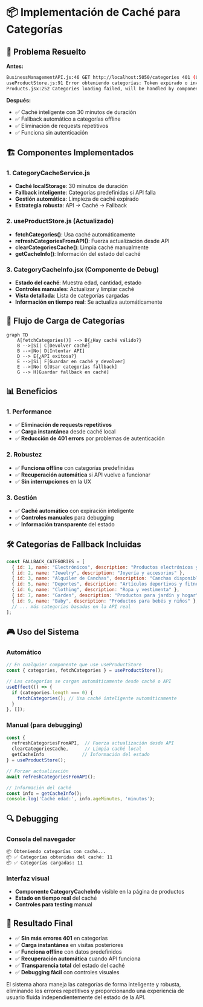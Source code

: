 # 📦 Implementación de Caché para Categorías

## 🎯 Problema Resuelto

**Antes:**
```bash
BusinessManagementAPI.js:46 GET http://localhost:5050/categories 401 (Unauthorized)
useProductStore.js:91 Error obteniendo categorías: Token expirado o inválido
Products.jsx:252 Categories loading failed, will be handled by components that need them
```

**Después:**
- ✅ Caché inteligente con 30 minutos de duración
- ✅ Fallback automático a categorías offline
- ✅ Eliminación de requests repetitivos
- ✅ Funciona sin autenticación

## 🏗️ Componentes Implementados

### 1. CategoryCacheService.js
- **Caché localStorage**: 30 minutos de duración
- **Fallback inteligente**: Categorías predefinidas si API falla
- **Gestión automática**: Limpieza de caché expirado
- **Estrategia robusta**: API → Caché → Fallback

### 2. useProductStore.js (Actualizado)
- **fetchCategories()**: Usa caché automáticamente
- **refreshCategoriesFromAPI()**: Fuerza actualización desde API
- **clearCategoriesCache()**: Limpia caché manualmente
- **getCacheInfo()**: Información del estado del caché

### 3. CategoryCacheInfo.jsx (Componente de Debug)
- **Estado del caché**: Muestra edad, cantidad, estado
- **Controles manuales**: Actualizar y limpiar caché
- **Vista detallada**: Lista de categorías cargadas
- **Información en tiempo real**: Se actualiza automáticamente

## 🔄 Flujo de Carga de Categorías

```mermaid
graph TD
    A[fetchCategories()] --> B{¿Hay caché válido?}
    B -->|Sí| C[Devolver caché]
    B -->|No| D[Intentar API]
    D --> E{¿API exitosa?}
    E -->|Sí| F[Guardar en caché y devolver]
    E -->|No| G[Usar categorías fallback]
    G --> H[Guardar fallback en caché]
```

## 📊 Beneficios

### 1. Performance
- ✅ **Eliminación de requests repetitivos**
- ✅ **Carga instantánea** desde caché local
- ✅ **Reducción de 401 errors** por problemas de autenticación

### 2. Robustez
- ✅ **Funciona offline** con categorías predefinidas
- ✅ **Recuperación automática** si API vuelve a funcionar
- ✅ **Sin interrupciones** en la UX

### 3. Gestión
- ✅ **Caché automático** con expiración inteligente
- ✅ **Controles manuales** para debugging
- ✅ **Información transparente** del estado

## 🛠️ Categorías de Fallback Incluidas

```javascript
const FALLBACK_CATEGORIES = [
  { id: 1, name: "Electrónicos", description: "Productos electrónicos y tecnológicos" },
  { id: 2, name: "Jewelry", description: "Joyería y accesorios" },
  { id: 3, name: "Alquiler de Canchas", description: "Canchas disponibles para reserva por horas" },
  { id: 5, name: "Deportes", description: "Artículos deportivos y fitness" },
  { id: 6, name: "Clothing", description: "Ropa y vestimenta" },
  { id: 7, name: "Garden", description: "Productos para jardín y hogar" },
  { id: 9, name: "Baby", description: "Productos para bebés y niños" },
  // ... más categorías basadas en la API real
];
```

## 🎮 Uso del Sistema

### Automático
```javascript
// En cualquier componente que use useProductStore
const { categories, fetchCategories } = useProductStore();

// Las categorías se cargan automáticamente desde caché o API
useEffect(() => {
  if (categories.length === 0) {
    fetchCategories(); // Usa caché inteligente automáticamente
  }
}, []);
```

### Manual (para debugging)
```javascript
const { 
  refreshCategoriesFromAPI,  // Fuerza actualización desde API
  clearCategoriesCache,      // Limpia caché local
  getCacheInfo              // Información del estado
} = useProductStore();

// Forzar actualización
await refreshCategoriesFromAPI();

// Información del caché
const info = getCacheInfo();
console.log('Caché edad:', info.ageMinutes, 'minutos');
```

## 🔍 Debugging

### Consola del navegador
```bash
📦 Obteniendo categorías con caché...
📦 ✅ Categorías obtenidas del caché: 11
📦 ✅ Categorías cargadas: 11
```

### Interfaz visual
- **Componente CategoryCacheInfo** visible en la página de productos
- **Estado en tiempo real** del caché
- **Controles para testing** manual

## 🎉 Resultado Final

- ✅ **Sin más errores 401** en categorías
- ✅ **Carga instantánea** en visitas posteriores
- ✅ **Funciona offline** con datos predefinidos
- ✅ **Recuperación automática** cuando API funciona
- ✅ **Transparencia total** del estado del caché
- ✅ **Debugging fácil** con controles visuales

El sistema ahora maneja las categorías de forma inteligente y robusta, eliminando los errores repetitivos y proporcionando una experiencia de usuario fluida independientemente del estado de la API.
